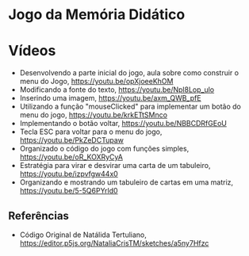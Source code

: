 # Jogo da Memória Didático

# Vídeos 
* Desenvolvendo a parte inicial do jogo, aula sobre como construir o menu do Jogo, https://youtu.be/opXjoeeKhOM
* Modificando a fonte do texto, https://youtu.be/Npl8Lop_ulo
* Inserindo uma imagem, https://youtu.be/axm_QWB_pfE 
* Utilizando a função "mouseClicked" para implementar um botão do menu do jogo, https://youtu.be/krkETtSMnco
* Implementando o botão voltar, https://youtu.be/NBBCDRfGEoU 
* Tecla ESC para voltar para o menu do jogo, https://youtu.be/PkZeDCTupaw
* Organizado o código do jogo com funções simples, https://youtu.be/oR_KOXRyCyA
* Estratégia para virar e desvirar uma carta de um tabuleiro, https://youtu.be/izpvfgw44x0
* Organizando e mostrando um tabuleiro de cartas em uma matriz, https://youtu.be/5-5Q6PYrld0


## Referências 

* Código Original de Natálida Tertuliano, https://editor.p5js.org/NataliaCrisTM/sketches/a5ny7Hfzc  
